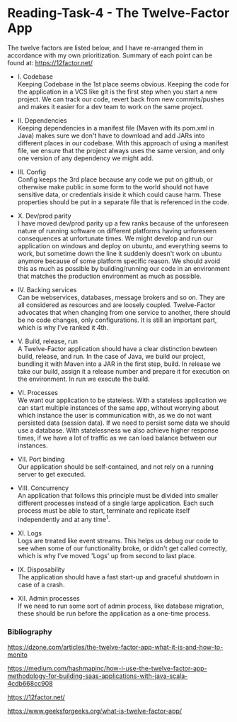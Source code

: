 # Reading-Task-4 - The Twelve-Factor App

The twelve factors are listed below, and I have re-arranged them in accordance with my own prioritization.
Summary of each point can be found at: https://12factor.net/

* I. Codebase\
Keeping Codebase in the 1st place seems obvious. Keeping the code for the application in a VCS like git is the first step when you start a new project. We can track our code, revert back from new commits/pushes and makes it easier for a dev team to work on the same project.

* II. Dependencies\
Keeping dependencies in a manifest file (Maven with its pom.xml in Java) makes sure we don't have to download and add JARs into different places in our codebase. With this approach of using a manifest file, we ensure that the project always uses the same version, and only one version of any dependency we might add.

* III. Config\
Config keeps the 3rd place because any code we put on github, or otherwise make public in some form to the world should not have sensitive data, or credentials inside it which could cause harm. These properties should be put in a separate file that is referenced in the code.

* X. Dev/prod parity\
I have moved dev/prod parity up a few ranks because of the unforeseen nature of running software on different platforms having unforeseen consequences at unfortunate times. We might develop and run our application on windows and deploy on ubuntu, and everything seems to work, but sometime down the line it suddenly doesn't work on ubuntu anymore because of some platform specific reason. We should avoid this as much as possible by building/running our code in an environment that matches the production environment as much as possible.

* IV. Backing services\
Can be webservices, databases, message brokers and so on. They are all considered as resources and are loosely coupled. Twelve-Factor advocates that when changing from one service to another, there should be no code changes, only configurations. It is still an important part, which is why I've ranked it 4th.

* V. Build, release, run\
A Twelve-Factor application should have a clear distinction bewteen build, release, and run. In the case of Java, we build our project, bundling it with Maven into a JAR in the first step, build. In release we take our build, assign it a release number and prepare it for execution on the environment. In run we execute the build.

* VI. Processes\
We want our application to be stateless. With a stateless application we can start multiple instances of the same app, without worrying about which instance the user is communication with, as we do not want persisted data (session data). If we need to persist some data we should use a database. With statelessness we also achieve higher response times, if we have a lot of traffic as we can load balance between our instances.

* VII. Port binding\
Our application should be self-contained, and not rely on a running server to get executed.

* VIII. Concurrency\
An application that follows this principle must be divided into smaller different processes instead of a single large application. Each such process must be able to start, terminate and replicate itself independently and at any time<sup>1</sup>.

* XI. Logs\
Logs are treated like event streams. This helps us debug our code to see when some of our functionality broke, or didn't get called correctly, which is why I've moved 'Logs' up from second to last place.

* IX. Disposability\
The application should have a fast start-up and graceful shutdown in case of a crash. 

* XII. Admin processes\
If we need to run some sort of admin process, like database migration, these should be run before the application as a one-time process.


### Bibliography
https://dzone.com/articles/the-twelve-factor-app-what-it-is-and-how-to-monito

https://medium.com/hashmapinc/how-i-use-the-twelve-factor-app-methodology-for-building-saas-applications-with-java-scala-4cdb668cc908

https://12factor.net/

https://www.geeksforgeeks.org/what-is-twelve-factor-app/
